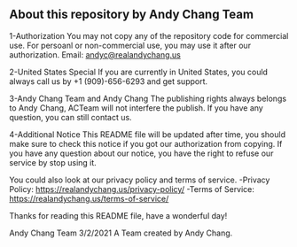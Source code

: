 About this repository by Andy Chang Team
---
1-Authorization
You may not copy any of the repository code for commercial use. For persoanl or non-commercial use, you may use it after our authorization.
Email: andyc@realandychang.us

2-United States Special
If you are currently in United States, you could always call us by +1 (909)-656-6293 and get support.

3-Andy Chang Team and Andy Chang
The publishing rights always belongs to Andy Chang, ACTeam will not interfere the publish. If you have any question, you can still contact us.

4-Additional Notice
This README file will be updated after time, you should make sure to check this notice if you got our authorization from copying. If you have any question about our notice, you have the right to refuse our service by stop using it.

You could also look at our privacy policy and terms of service.
-Privacy Policy: https://realandychang.us/privacy-policy/
-Terms of Service: https://realandychang.us/terms-of-service/

Thanks for reading this README file, have a wonderful day!

Andy Chang Team
3/2/2021
A Team created by Andy Chang.
